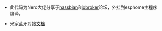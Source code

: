 ##

- 此代码为Nero大佬分享于[hassbian](https://bbs.hassbian.com/thread-11351-1-1.html)和[iobroker](https://bbs.iobroker.cn/t/topic/5996)论坛，外挂到esphome主程序编译。

- 米家蓝牙对接[文档](https://iot.mi.com/new/doc/embedded-development/ble/object-definition)

